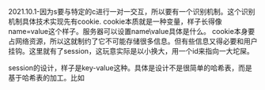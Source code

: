 2021.10.1-因为s要与特定的c进行一对一交互，所以要有一个识别机制。这个识别机制具体技术实现先有cookie. cookie本质就是一种变量，样子长得像 name=value这个样子。服务器可以设置name\value具体是什么。
		cookie本身要占网络资源，所以这就制约了它不可能存储很多信息。但有些信息又得必要和用户挂钩。这里就有了session，这玩意实际是以小换大，用一个id来指向一大坨屎。

​		session的设计，样子是key-value这种。具体是设计不是很简单的哈希表，而是基于哈希表的加工。
​		比如